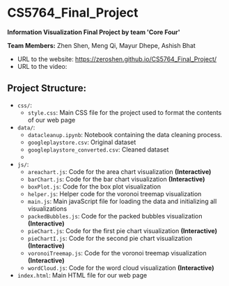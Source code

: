 # CS5764_Final_Project

**Information Visualization Final Project by team 'Core Four'**

**Team Members:** Zhen Shen, Meng Qi, Mayur Dhepe, Ashish Bhat

- URL to the website: https://zeroshen.github.io/CS5764_Final_Project/
- URL to the video:

## Project Structure:

- ```css/```:
  - ```style.css```: Main CSS file for the project used to format the contents of our web page
- ```data/```:
  - ```datacleanup.ipynb```: Notebook containing the data cleaning process.
  - ```googleplaystore.csv```: Original dataset
  - ```googleplaystore_converted.csv```: Cleaned dataset
  - 
- ```js/```:
  - ```areachart.js```: Code for the area chart visualization **(Interactive)**
  - ```barChart.js```: Code for the bar chart visualization **(Interactive)**
  - ```boxPlot.js```: Code for the box plot visualization
  - ```helper.js```: Helper code for the voronoi treemap visualization
  - ```main.js```: Main javaScript file for loading the data and initializing all visualizations
  - ```packedBubbles.js```: Code for the packed bubbles visualization **(Interactive)**
  - ```pieChart.js```: Code for the first pie chart visualization **(Interactive)**
  - ```pieChartI.js```: Code for the second pie chart visualization **(Interactive)**
  - ```voronoiTreemap.js```: Code for the voronoi treemap visualization **(Interactive)**
  - ```wordCloud.js```: Code for the word cloud visualization **(Interactive)**
- ```index.html```: Main HTML file for our web page
